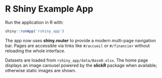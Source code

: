 # R Shiny Example App

Run the application in R with:

```R
shiny::runApp('rshiny_app')
```

The app now uses **shiny.router** to provide a modern multi-page navigation bar. Pages are accessible via links like `#/accueil` or `#/financier` without reloading the whole interface.

Datasets are loaded from `rshiny_app/data/Base0.xlsx`. The home page displays an image carousel powered by the **slickR** package when available; otherwise static images are shown.
